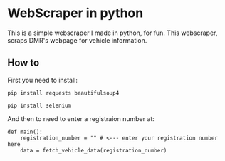 # WebScraper in python
This is a simple webscraper I made in python, for fun.
This webscraper, scraps DMR's webpage for vehicle information.

## How to
First you need to install:

```
pip install requests beautifulsoup4
```
```
pip install selenium
```

And then to need to enter a registraion number at:

```
def main():
    registration_number = "" # <--- enter your registration number here
    data = fetch_vehicle_data(registration_number)

```
